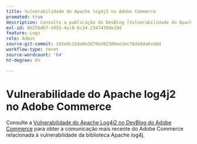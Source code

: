 ```yaml
---
title: Vulnerabilidade do Apache log4j2 no Adobe Commerce
promoted: true
description: Consulte a publicação do DevBlog [Vulnerabilidade do Apache Log4j2 no Adobe Commerce](https://community.magento.com/t5/Magento-DevBlog/Apache-Log4j2-Vulnerability-in-Adobe-Commerce/ba-p/488683) para obter a comunicação mais recente do Adobe Commerce relacionada à vulnerabilidade da biblioteca Apache log4j.
exl-id: 0b256d67-e953-4cc8-bc34-2347439de19d
feature: Logs
role: Admin
source-git-commit: 1d2e0c1b4a8e3d79a362500ee3ec7bde84a6ce0d
workflow-type: tm+mt
source-wordcount: '64'
ht-degree: 0%

---
```


# Vulnerabilidade do Apache log4j2 no Adobe Commerce

Consulte a [Vulnerabilidade do Apache Log4j2 no DevBlog do Adobe Commerce](https://community.magento.com/t5/Magento-DevBlog/Apache-Log4j2-Vulnerability-in-Adobe-Commerce/ba-p/488683) para obter a comunicação mais recente do Adobe Commerce relacionada à vulnerabilidade da biblioteca Apache log4j.
